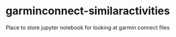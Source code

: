 # garminconnect-similaractivities

Place to store jupyter notebook for looking at garmin connect files
